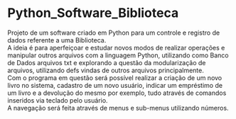 # Python_Software_Biblioteca
Projeto de um software criado em Python para um controle e registro de dados referente a uma Biblioteca.<br>
A ideia é para aperfeiçoar e estudar novos modos de realizar operações e manipular outros arquivos com a linguagem Python, utilizando como Banco de Dados arquivos txt e explorando a questão da modularização de arquivos, utilizando defs vindas de outros arquivos principalmente.<br>
Com o programa em questão será possível realizar a criação de um novo livro no sistema, cadastro de um novo usuário, indicar um empréstimo de um livro e a devolução do mesmo por exemplo, tudo através de comandos inseridos via teclado pelo usuário.<br>
A navegação será feita através de menus e sub-menus utilizando números.
